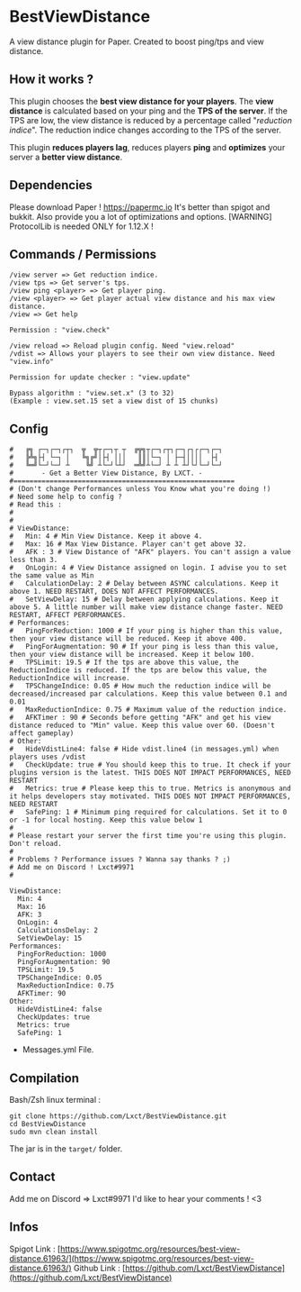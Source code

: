 # BestViewDistance
A view distance plugin for Paper. Created to boost ping/tps and view distance.

## How it works ?
This plugin chooses the **best view distance for your players**.
The **view distance** is calculated based on your ping and the **TPS of the server**.
If the TPS are low, the view distance is reduced by a percentage called "*reduction indice*".
The reduction indice changes according to the TPS of the server.

This plugin **reduces players lag**, reduces players **ping** and **optimizes** your server a **better view distance**.

## Dependencies
Please download Paper !
https://papermc.io
It's better than spigot and bukkit.
Also provide you a lot of optimizations and options.
[WARNING] ProtocolLib is needed ONLY for 1.12.X !

## Commands / Permissions
```
/view server => Get reduction indice.
/view tps => Get server's tps.
/view ping <player> => Get player ping.
/view <player> => Get player actual view distance and his max view distance.
/view => Get help

Permission : "view.check"

/view reload => Reload plugin config. Need "view.reload"
/vdist => Allows your players to see their own view distance. Need "view.info"

Permission for update checker : "view.update"

Bypass algorithm : "view.set.x" (3 to 32)
(Example : view.set.15 set a view dist of 15 chunks)
```

## Config
```
#   ╔╗ ┌─┐┌─┐┌┬┐  ╦  ╦┬┌─┐┬ ┬  ╔╦╗┬┌─┐┌┬┐┌─┐┌┐┌┌─┐┌─┐
#   ╠╩╗├┤ └─┐ │   ╚╗╔╝│├┤ │││   ║║│└─┐ │ ├─┤││││  ├┤
#   ╚═╝└─┘└─┘ ┴    ╚╝ ┴└─┘└┴┘  ═╩╝┴└─┘ ┴ ┴ ┴┘└┘└─┘└─┘
#       - Get a Better View Distance, By LXCT. -
#=======================================================
# (Don't change Performances unless You Know what you're doing !)
# Need some help to config ?
# Read this :
#
#
# ViewDistance:
#   Min: 4 # Min View Distance. Keep it above 4.
#   Max: 16 # Max View Distance. Player can't get above 32.
#   AFK : 3 # View Distance of "AFK" players. You can't assign a value less than 3.
#   OnLogin: 4 # View Distance assigned on login. I advise you to set the same value as Min
#   CalculationDelay: 2 # Delay between ASYNC calculations. Keep it above 1. NEED RESTART, DOES NOT AFFECT PERFORMANCES.
#   SetViewDelay: 15 # Delay between applying calculations. Keep it above 5. A little number will make view distance change faster. NEED RESTART, AFFECT PERFORMANCES.
# Performances:
#   PingForReduction: 1000 # If your ping is higher than this value, then your view distance will be reduced. Keep it above 400.
#   PingForAugmentation: 90 # If your ping is less than this value, then your view distance will be increased. Keep it below 100.
#   TPSLimit: 19.5 # If the tps are above this value, the ReductionIndice is reduced. If the tps are below this value, the ReductionIndice will increase.
#   TPSChangeIndice: 0.05 # How much the reduction indice will be decreased/increased par calculations. Keep this value between 0.1 and 0.01
#   MaxReductionIndice: 0.75 # Maximum value of the reduction indice.
#   AFKTimer : 90 # Seconds before getting "AFK" and get his view distance reduced to "Min" value. Keep this value over 60. (Doesn't affect gameplay)
# Other:
#   HideVdistLine4: false # Hide vdist.line4 (in messages.yml) when players uses /vdist
#   CheckUpdate: true # You should keep this to true. It check if your plugins version is the latest. THIS DOES NOT IMPACT PERFORMANCES, NEED RESTART
#   Metrics: true # Please keep this to true. Metrics is anonymous and it helps developers stay motivated. THIS DOES NOT IMPACT PERFORMANCES, NEED RESTART
#   SafePing: 1 # Minimum ping required for calculations. Set it to 0 or -1 for local hosting. Keep this value below 1
#
# Please restart your server the first time you're using this plugin. Don't reload.
#
# Problems ? Performance issues ? Wanna say thanks ? ;)
# Add me on Discord ! Lxct#9971
#

ViewDistance:
  Min: 4
  Max: 16
  AFK: 3
  OnLogin: 4
  CalculationsDelay: 2
  SetViewDelay: 15
Performances:
  PingForReduction: 1000
  PingForAugmentation: 90
  TPSLimit: 19.5
  TPSChangeIndice: 0.05
  MaxReductionIndice: 0.75
  AFKTimer: 90
Other:
  HideVdistLine4: false
  CheckUpdates: true
  Metrics: true
  SafePing: 1
```

+ Messages.yml File.

## Compilation
Bash/Zsh linux terminal :

```
git clone https://github.com/Lxct/BestViewDistance.git
cd BestViewDistance
sudo mvn clean install
```
The jar is in the `target/` folder.

## Contact
Add me on Discord => Lxct#9971
I'd like to hear your comments ! <3


## Infos
Spigot Link : [https://www.spigotmc.org/resources/best-view-distance.61963/](https://www.spigotmc.org/resources/best-view-distance.61963/)
Github Link : [https://github.com/Lxct/BestViewDistance](https://github.com/Lxct/BestViewDistance)
